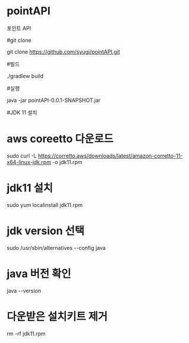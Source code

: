 # pointAPI
포인트 API

#git clone

git clone https://github.com/syugi/pointAPI.git

#빌드

./gradlew build 

#실행

java -jar pointAPI-0.0.1-SNAPSHOT.jar





#JDK 11 설치

# aws coreetto 다운로드
sudo curl -L https://corretto.aws/downloads/latest/amazon-corretto-11-x64-linux-jdk.rpm -o jdk11.rpm

# jdk11 설치
sudo yum localinstall jdk11.rpm

# jdk version 선택
sudo /usr/sbin/alternatives --config java

# java 버전 확인
java --version

# 다운받은 설치키트 제거
rm -rf jdk11.rpm


